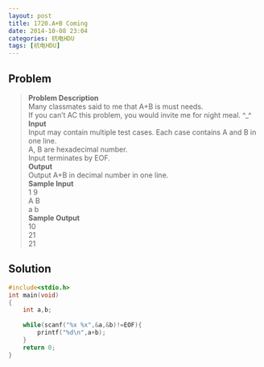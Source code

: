 ```yaml
---
layout: post
title: 1720.A+B Coming
date: 2014-10-08 23:04
categories: 杭电HDU
tags: [杭电HDU]
---
```

## Problem
>**Problem Description**  
Many classmates said to me that A+B is must needs.  
If you can’t AC this problem, you would invite me for night meal. ^_^  
**Input**  
Input may contain multiple test cases. Each case contains A and B in one line.  
A, B are hexadecimal number.  
Input terminates by EOF.  
**Output**  
Output A+B in decimal number in one line.  
**Sample Input**  
1 9  
A B  
a b  
**Sample Output**  
10  
21  
21   

## Solution
```cpp
#include<stdio.h>
int main(void)
{
    int a,b;
    
    while(scanf("%x %x",&a,&b)!=EOF){
        printf("%d\n",a+b);
    }
    return 0;
}
```
